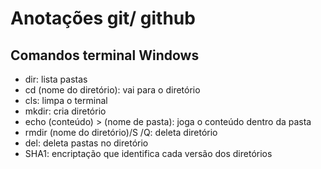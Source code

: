 # Anotações git/ github

## Comandos terminal Windows
* dir: lista pastas
* cd (nome do diretório): vai para o diretório
* cls: limpa o terminal 
* mkdir: cria diretório
* echo (conteúdo) > (nome de pasta): joga o conteúdo dentro da pasta
* rmdir (nome do diretório)/S /Q: deleta diretório
* del: deleta pastas no diretório
* SHA1: encriptação que identifica cada versão dos diretórios